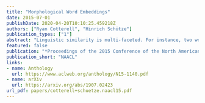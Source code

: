 ```yaml
---
title: "Morphological Word Embeddings"
date: 2015-07-01
publishDate: 2020-04-20T10:10:25.459218Z
authors: ["Ryan Cotterell", "Hinrich Schütze"]
publication_types: ["1"]
abstract: "Linguistic similarity is multi-faceted. For instance, two words may be similar with respect to semantics, syntax, or morphology inter alia. Continuous word-embeddings have been shown to capture most of these shades of similarity to some degree. This work considers guiding word-embeddings with morphologically annotated data, a form of semi-supervised learning, encouraging the vectors to encode a word’s morphology, i.e., words close in the embedded space share morphological features. We extend the log-bilinear model to this end and show that indeed our learned embeddings achieve this, using German as a case study."
featured: false
publication: "*Proceedings of the 2015 Conference of the North American Chapter of the Association for Computational Linguistics: Human Language Technologies*"
publication_short: "NAACL"
links:
- name: Anthology
  url: https://www.aclweb.org/anthology/N15-1140.pdf
- name: arXiv
  url: https://arxiv.org/abs/1907.02423
url_pdf: papers/cotterell+schuetze.naacl15.pdf
---
```


